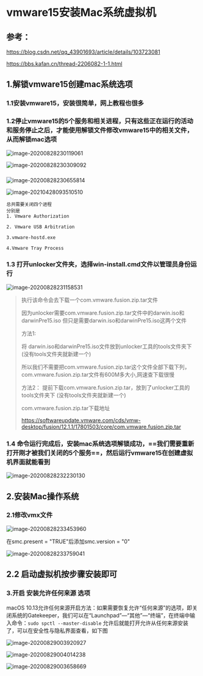 # vmware15安装Mac系统虚拟机

## 参考：

https://blog.csdn.net/qq_43901693/article/details/103723081

https://bbs.kafan.cn/thread-2206082-1-1.html

## 1.解锁vmware15创建mac系统选项



### 1.1安装vmware15，安装很简单，网上教程也很多

### 1.2停止vmware15的5个服务和相关进程，只有这些正在运行的活动和服务停止之后，才能使用解锁文件修改vmware15中的相关文件，从而解锁mac选项

![image-20200828230119061](https://raw.githubusercontent.com/yusenyi123/pictures1/master/imgs/20200828230126.png)



![image-20200828230309092](https://raw.githubusercontent.com/yusenyi123/pictures1/master/imgs/20200828230309.png)

### 

![image-20200828230655814](https://raw.githubusercontent.com/yusenyi123/pictures1/master/imgs/20200828230655.png)

![image-20210428093510510](https://raw.githubusercontent.com/yusenyi123/pictures2/master/imgs/20210428093510.png)

```
总共需要关闭四个进程
分别是
1. Vmware Authorization

2. Vmware USB Arbitration

3.vmware-hostd.exe

4.Vmware Tray Process
```





### 1.3 打开unlocker文件夹，选择win-install.cmd文件以管理员身份运行

![image-20200828231158531](https://raw.githubusercontent.com/yusenyi123/pictures1/master/imgs/20200828231158.png)



> 执行该命令会去下载一个com.vmware.fusion.zip.tar文件
>
> 因为unlocker需要com.vmware.fusion.zip.tar文件中的darwin.iso和darwinPre15.iso
> 但只是需要darwin.iso和darwinPre15.iso这两个文件
>
> 方法1:
>
> 将 darwin.iso和darwinPre15.iso文件放到unlocker工具的tools文件夹下 (没有tools文件夹就新建一个)
>
> 所以我们不需要把com.vmware.fusion.zip.tar这个文件全部下载下列，com.vmware.fusion.zip.tar文件有600M多大小,网速查下载很慢
>
> 方法2：
> 提前下载com.vmware.fusion.zip.tar，放到了unlocker工具的tools文件夹下 (没有tools文件夹就新建一个)
>
> com.vmware.fusion.zip.tar下载地址
>
> https://softwareupdate.vmware.com/cds/vmw-desktop/fusion/12.1.1/17801503/core/com.vmware.fusion.zip.tar



### 1.4 命令运行完成后，安装mac系统选项解锁成功，==我们需要重新打开刚才被我们关闭的5个服务==，然后运行vmware15在创建虚拟机界面就能看到

![image-20200828232230130](https://raw.githubusercontent.com/yusenyi123/pictures1/master/imgs/20200828232230.png)

## 2.安装Mac操作系统

### 2.1修改vmx文件

![image-20200828233453960](https://raw.githubusercontent.com/yusenyi123/pictures1/master/imgs/20200828233454.png)

在smc.present = "TRUE"后添加smc.version = "0"

![image-20200828233759041](https://raw.githubusercontent.com/yusenyi123/pictures1/master/imgs/20200828233759.png)



## 2.2 启动虚拟机按步骤安装即可







### 3.开启  安装允许任何来源 选项



macOS 10.13允许任何来源开启方法：如果需要恢复允许“任何来源”的选项，即关闭系统的Gatekeeper，我们可以在“Launchpad”—“其他”—“终端”，在终端中输入命令：```sudo spctl --master-disable```  允许后就能打开允许从任何来源安装了，可以在安全性与隐私界面查看，如下图

![image-20200829003920927](https://raw.githubusercontent.com/yusenyi123/pictures1/master/imgs/20200829003921.png)

![image-20200829004014238](https://raw.githubusercontent.com/yusenyi123/pictures1/master/imgs/20200829004247.png)



![image-20200829003658669](https://raw.githubusercontent.com/yusenyi123/pictures1/master/imgs/20200829003701.png)